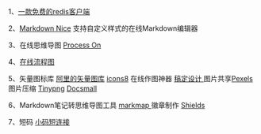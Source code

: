 1、[一款免费的redis客户端](https://github.com/qishibo/AnotherRedisDesktopManager/releases)

2、[Markdown Nice](https://mdnice.com/) 支持自定义样式的在线Markdown编辑器

3、在线思维导图 [Process On](https://www.processon.com/)

4、[在线流程图](https://www.draw.io/)

5、矢量图标库 [阿里的矢量图库](https://www.iconfont.cn/)   [icons8](https://icons8.com/)  在线作图神器 [稿定设计 ](https://www.gaoding.com/introduction) 图片共享[Pexels](https://www.pexels.com/zh-tw/)   图片压缩 [Tinypng](https://tinypng.com/)  [Docsmall](https://docsmall.com/)  

6、Markdown笔记转思维导图工具 [markmap ]( https://markmap.js.org/)   徽章制作 [Shields](https://shields.io/)  

7、短码 [小码短连接](https://xiaomark.com/)

